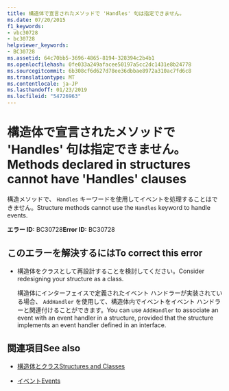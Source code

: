 ```yaml
---
title: 構造体で宣言されたメソッドで 'Handles' 句は指定できません。
ms.date: 07/20/2015
f1_keywords:
- vbc30728
- bc30728
helpviewer_keywords:
- BC30728
ms.assetid: 64c70bb5-3696-4865-8194-328394c2b4b1
ms.openlocfilehash: 0fe033a249afacee50197a5cc2dc1431e8b24778
ms.sourcegitcommit: 6b308cf6d627d78ee36dbbae8972a310ac7fd6c8
ms.translationtype: MT
ms.contentlocale: ja-JP
ms.lasthandoff: 01/23/2019
ms.locfileid: "54726963"
---
```

# <a name="methods-declared-in-structures-cannot-have-handles-clauses"></a><span data-ttu-id="b1680-102">構造体で宣言されたメソッドで 'Handles' 句は指定できません。</span><span class="sxs-lookup"><span data-stu-id="b1680-102">Methods declared in structures cannot have 'Handles' clauses</span></span>
<span data-ttu-id="b1680-103">構造メソッドで、 `Handles` キーワードを使用してイベントを処理することはできません。</span><span class="sxs-lookup"><span data-stu-id="b1680-103">Structure methods cannot use the `Handles` keyword to handle events.</span></span>  
  
 <span data-ttu-id="b1680-104">**エラー ID:** BC30728</span><span class="sxs-lookup"><span data-stu-id="b1680-104">**Error ID:** BC30728</span></span>  
  
## <a name="to-correct-this-error"></a><span data-ttu-id="b1680-105">このエラーを解決するには</span><span class="sxs-lookup"><span data-stu-id="b1680-105">To correct this error</span></span>  
  
-   <span data-ttu-id="b1680-106">構造体をクラスとして再設計することを検討してください。</span><span class="sxs-lookup"><span data-stu-id="b1680-106">Consider redesigning your structure as a class.</span></span>  
  
     <span data-ttu-id="b1680-107">構造体にインターフェイスで定義されたイベント ハンドラーが実装されている場合、 `AddHandler` を使用して、構造体内でイベントをイベント ハンドラーと関連付けることができます。</span><span class="sxs-lookup"><span data-stu-id="b1680-107">You can use `AddHandler` to associate an event with an event handler in a structure, provided that the structure implements an event handler defined in an interface.</span></span>  
  
## <a name="see-also"></a><span data-ttu-id="b1680-108">関連項目</span><span class="sxs-lookup"><span data-stu-id="b1680-108">See also</span></span>
- [<span data-ttu-id="b1680-109">構造体とクラス</span><span class="sxs-lookup"><span data-stu-id="b1680-109">Structures and Classes</span></span>](../../visual-basic/programming-guide/language-features/data-types/structures-and-classes.md)

- [<span data-ttu-id="b1680-110">イベント</span><span class="sxs-lookup"><span data-stu-id="b1680-110">Events</span></span>](../../visual-basic/programming-guide/language-features/events/index.md)

